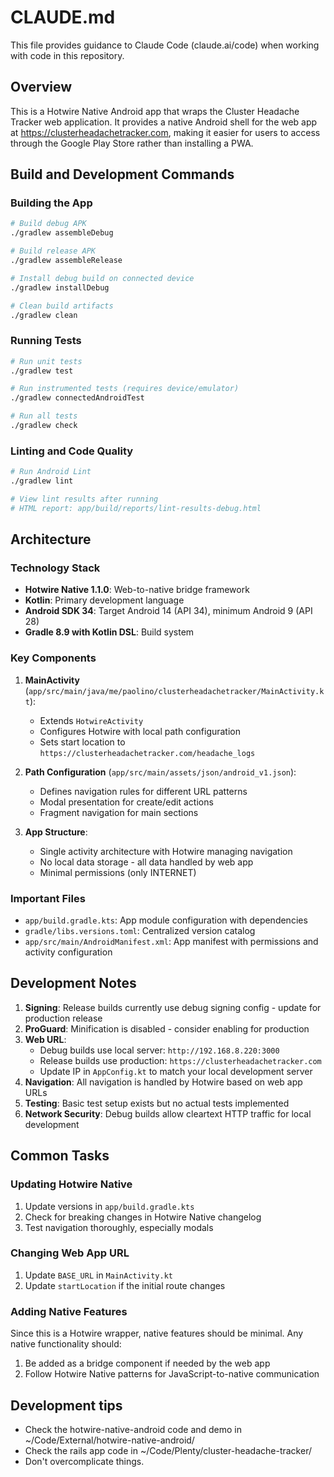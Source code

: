 # CLAUDE.md

This file provides guidance to Claude Code (claude.ai/code) when working with code in this repository.

## Overview

This is a Hotwire Native Android app that wraps the Cluster Headache Tracker web application. It provides a native Android shell for the web app at https://clusterheadachetracker.com, making it easier for users to access through the Google Play Store rather than installing a PWA.

## Build and Development Commands

### Building the App
```bash
# Build debug APK
./gradlew assembleDebug

# Build release APK
./gradlew assembleRelease

# Install debug build on connected device
./gradlew installDebug

# Clean build artifacts
./gradlew clean
```

### Running Tests
```bash
# Run unit tests
./gradlew test

# Run instrumented tests (requires device/emulator)
./gradlew connectedAndroidTest

# Run all tests
./gradlew check
```

### Linting and Code Quality
```bash
# Run Android Lint
./gradlew lint

# View lint results after running
# HTML report: app/build/reports/lint-results-debug.html
```

## Architecture

### Technology Stack
- **Hotwire Native 1.1.0**: Web-to-native bridge framework
- **Kotlin**: Primary development language
- **Android SDK 34**: Target Android 14 (API 34), minimum Android 9 (API 28)
- **Gradle 8.9 with Kotlin DSL**: Build system

### Key Components

1. **MainActivity** (`app/src/main/java/me/paolino/clusterheadachetracker/MainActivity.kt`):
   - Extends `HotwireActivity`
   - Configures Hotwire with local path configuration
   - Sets start location to `https://clusterheadachetracker.com/headache_logs`

2. **Path Configuration** (`app/src/main/assets/json/android_v1.json`):
   - Defines navigation rules for different URL patterns
   - Modal presentation for create/edit actions
   - Fragment navigation for main sections

3. **App Structure**:
   - Single activity architecture with Hotwire managing navigation
   - No local data storage - all data handled by web app
   - Minimal permissions (only INTERNET)

### Important Files
- `app/build.gradle.kts`: App module configuration with dependencies
- `gradle/libs.versions.toml`: Centralized version catalog
- `app/src/main/AndroidManifest.xml`: App manifest with permissions and activity configuration

## Development Notes

1. **Signing**: Release builds currently use debug signing config - update for production release
2. **ProGuard**: Minification is disabled - consider enabling for production
3. **Web URL**: 
   - Debug builds use local server: `http://192.168.8.220:3000`
   - Release builds use production: `https://clusterheadachetracker.com`
   - Update IP in `AppConfig.kt` to match your local development server
4. **Navigation**: All navigation is handled by Hotwire based on web app URLs
5. **Testing**: Basic test setup exists but no actual tests implemented
6. **Network Security**: Debug builds allow cleartext HTTP traffic for local development

## Common Tasks

### Updating Hotwire Native
1. Update versions in `app/build.gradle.kts`
2. Check for breaking changes in Hotwire Native changelog
3. Test navigation thoroughly, especially modals

### Changing Web App URL
1. Update `BASE_URL` in `MainActivity.kt`
2. Update `startLocation` if the initial route changes

### Adding Native Features
Since this is a Hotwire wrapper, native features should be minimal. Any native functionality should:
1. Be added as a bridge component if needed by the web app
2. Follow Hotwire Native patterns for JavaScript-to-native communication


## Development tips
- Check the hotwire-native-android code and demo in ~/Code/External/hotwire-native-android/
- Check the rails app code in ~/Code/Plenty/cluster-headache-tracker/
- Don't overcomplicate things.
